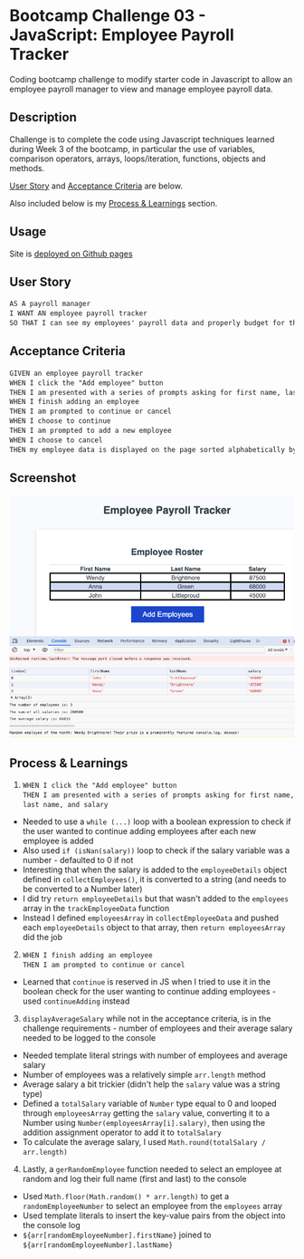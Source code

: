 # Bootcamp Challenge 03 - JavaScript: Employee Payroll Tracker 

Coding bootcamp challenge to modify starter code in Javascript to allow an employee payroll manager to view and manage employee payroll data.

## Description

Challenge is to complete the code using Javascript techniques learned during Week 3 of the bootcamp, in particular the use of variables, comparison operators, arrays, loops/iteration, functions, objects and methods.

[User Story](#user-story) and [Acceptance Criteria](#acceptance-criteria) are below.

Also included below is my [Process & Learnings](#process-learnings) section.

## Usage

Site is [deployed on Github pages](https://roughnut.github.io/employee-payroll-tracker/ "linke to deployed employee payroll tracker site")

## User Story

```md
AS A payroll manager
I WANT AN employee payroll tracker
SO THAT I can see my employees' payroll data and properly budget for the company
```

## Acceptance Criteria

```md
GIVEN an employee payroll tracker
WHEN I click the "Add employee" button
THEN I am presented with a series of prompts asking for first name, last name, and salary
WHEN I finish adding an employee
THEN I am prompted to continue or cancel
WHEN I choose to continue
THEN I am prompted to add a new employee
WHEN I choose to cancel
THEN my employee data is displayed on the page sorted alphabetically by last name, and the console shows computed and aggregated data
```

## Screenshot

![screenshot of completed challenge](./assets/images/employee-payroll-tracker-screenshot.png "screenshot of completed employee payroll tracker task")

## Process & Learnings

1. `WHEN I click the "Add employee" button`  
`THEN I am presented with a series of prompts asking for first name, last name, and salary`

- Needed to use a `while (...)` loop with a boolean expression to check if the user wanted to continue adding employees after each new employee is added
- Also used `if (isNan(salary))` loop to check if the salary variable was a number - defaulted to 0 if not
- Interesting that when the salary is added to the `employeeDetails` object defined in `collectEmployees()`, it is converted to a string (and needs to be converted to a Number later)
- I did try `return employeeDetails` but that wasn't added to the `employees` array in the `trackEmployeeData` function
- Instead I defined `employeesArray` in `collectEmployeeData` and pushed each `employeeDetails` object to that array, then `return employeesArray` did the job  

2. `WHEN I finish adding an employee`  
`THEN I am prompted to continue or cancel`  

- Learned that `continue` is reserved in JS when I tried to use it in the boolean check for the user wanting to continue adding employees - used `continueAdding` instead

3. `displayAverageSalary` while not in the acceptance criteria, is in the challenge requirements - number of employees and their average salary needed to be logged to the console

- Needed template literal strings with number of employees and average salary
- Number of employees was a relatively simple `arr.length` method
- Average salary a bit trickier (didn't help the `salary` value was a string type)
- Defined a `totalSalary` variable of `Number` type equal to 0 and looped through `employeesArray` getting the `salary` value, converting it to a Number using `Number(employeesArray[i].salary)`, then using the addition assignment operator to add it to `totalSalary`
- To calculate the average salary, I used `Math.round(totalSalary / arr.length)`

4. Lastly, a `gerRandomEmployee` function needed to select an employee at random and log their full name (first and last) to the console

- Used `Math.floor(Math.random() * arr.length)` to get a `randomEmployeeNumber` to select an employee from the `employees` array
- Used template literals to insert the key-value pairs from the object into the console log
- `${arr[randomEmployeeNumber].firstName}` joined to `${arr[randomEmployeeNumber].lastName}`